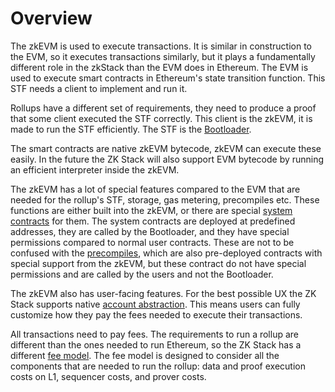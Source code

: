 # Overview

The zkEVM is used to execute transactions. It is similar in construction to the EVM, so it executes transactions
similarly, but it plays a fundamentally different role in the zkStack than the EVM does in Ethereum. The EVM is used to
execute smart contracts in Ethereum's state transition function. This STF needs a client to implement and run it.

Rollups have a different set of requirements, they need to produce a proof that some client executed the STF correctly.
This client is the zkEVM, it is made to run the STF efficiently. The STF is the [Bootloader](./bootloader.md).

The smart contracts are native zkEVM bytecode, zkEVM can execute these easily. In the future the ZK Stack will also
support EVM bytecode by running an efficient interpreter inside the zkEVM.

The zkEVM has a lot of special features compared to the EVM that are needed for the rollup's STF, storage, gas metering,
precompiles etc. These functions are either built into the zkEVM, or there are special
[system contracts](./system_contracts.md) for them. The system contracts are deployed at predefined addresses, they are
called by the Bootloader, and they have special permissions compared to normal user contracts. These are not to be
confused with the [precompiles](./precompiles.md), which are also pre-deployed contracts with special support from the
zkEVM, but these contract do not have special permissions and are called by the users and not the Bootloader.

The zkEVM also has user-facing features. For the best possible UX the ZK Stack supports native
[account abstraction](./account_abstraction.md). This means users can fully customize how they pay the fees needed to
execute their transactions.

All transactions need to pay fees. The requirements to run a rollup are different than the ones needed to run Ethereum,
so the ZK Stack has a different [fee model](./fee_model.md). The fee model is designed to consider all the components
that are needed to run the rollup: data and proof execution costs on L1, sequencer costs, and prover costs.
